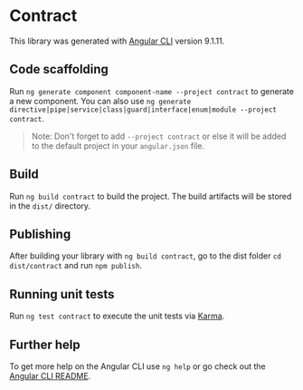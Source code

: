 # Contract

This library was generated with [Angular CLI](https://github.com/angular/angular-cli) version 9.1.11.

## Code scaffolding

Run `ng generate component component-name --project contract` to generate a new component. You can also use `ng generate directive|pipe|service|class|guard|interface|enum|module --project contract`.
> Note: Don't forget to add `--project contract` or else it will be added to the default project in your `angular.json` file. 

## Build

Run `ng build contract` to build the project. The build artifacts will be stored in the `dist/` directory.

## Publishing

After building your library with `ng build contract`, go to the dist folder `cd dist/contract` and run `npm publish`.

## Running unit tests

Run `ng test contract` to execute the unit tests via [Karma](https://karma-runner.github.io).

## Further help

To get more help on the Angular CLI use `ng help` or go check out the [Angular CLI README](https://github.com/angular/angular-cli/blob/master/README.md).
